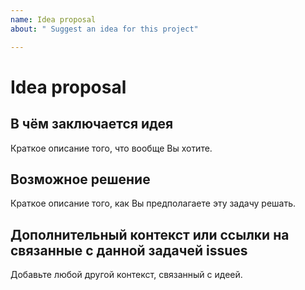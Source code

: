 ```yaml
---
name: Idea proposal
about: " Suggest an idea for this project"

---
```


# Idea proposal

## В чём заключается идея

Краткое описание того, что вообще Вы хотите.
<!-- Например: стоит добавить систему логгирования. -->

## Возможное решение

Краткое описание того, как Вы предполагаете эту задачу решать.
<!-- Например: нужно собирать информацию о текущем состоянии и сохранять её. -->

## Дополнительный контекст или ссылки на связанные с данной задачей issues

Добавьте любой другой контекст, связанный с идеей.
<!-- Например: будет полезно иметь динамическое построение графиков по логам системы. -->
